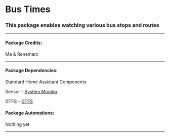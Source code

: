 # Bus Times

### This package enables watching various bus stops and routes

<hr --- </hr> 

<h4 align="left">Package Credits:</h4>

Me & Renemarc

<hr --- </hr>

<h4 align="left">Package Dependencies:</h4>

Standard Home Assistant Components

Sensor - [System Monitor](https://www.home-assistant.io/components/sensor.systemmonitor/)

GTFS - [GTFS](https://github.com/renemarc/home-assistant-config/tree/master/gtfs) 

<h4 align="left">Package Automations:</h4>

Nothing yet

<hr --- </hr>